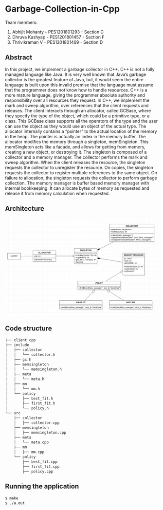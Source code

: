 # Garbage-Collection-in-Cpp

Team members:
1. Abhijit Mohanty - PES1201801293 - Section C
2. Dhruva Kashyap - PES1201801457 - Section F
3. Thrivikraman V  - PES1201801469 - Section D

## Abstract

In this project, we implement a garbage collector in C++. C++ is not a fully managed language like Java. It is very well known that Java’s garbage collector is the greatest feature of Java, but, it would seem the entire language is built upon this invalid premise that the language must assume that the programmer does not know how to handle resources. 
C++ is a more mature language, giving the programmer absolute authority and responsibility over all resources they request. In C++, we implement the mark and sweep algorithm, over references that the client requests and releases. The client interacts through an allocator, called GCBase, where they specify the type of the object, which could be a primitive type, or a class.
This GCBase class supports all the operators of the type and the user can use the object as they would use an object of the actual type. 
The allocator internally contains a “pointer” to the actual location of the memory in the heap. The pointer is actually an index in the memory buffer.
The allocator modifies the memory through a singleton, memSingleton. This memSingleton acts like a facade, and allows for getting from memory, creating a new object, or destroying it.
The singleton is composed of a collector and a memory manager. The collector performs the mark and sweep algorithm. When the client releases the resource, the singleton requests the collector to unregister the resource. On copies, the singleton requests the collector to register multiple references to the same object. On failure to allocation, the singleton requests the collector to perform garbage collection.
The memory manager is buffer based memory manager with internal bookkeeping. It can allocate bytes of memory  as requested and release it from memory calculation when requested.

## Architecture

<p align="center">
<img src="./diagrams/UML.png">
</p>

## Code structure

```
├── client.cpp
├── include
│   ├── collector
│   │   └── collector.h
│   ├── gc.h
│   ├── memsingleton
│   │   └── memsingleton.h
│   ├── meta
│   │   └── meta.h
│   ├── mm
│   │   └── mm.h
│   └── policy
│       ├── best_fit.h
│       ├── first_fit.h
│       └── policy.h
└── src
    ├── collector
    │   ├── collector.cpp
    ├── memsingleton
    │   ├── memsingleton.cpp
    ├── meta
    │   └── meta.cpp
    ├── mm
    │   ├── mm.cpp
    └── policy
        ├── best_fit.cpp
        ├── first_fit.cpp
        ├── policy.cpp
```

## Running the application

```shell
$ make
$ ./a.out
```

